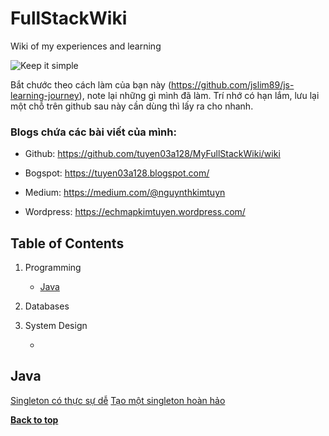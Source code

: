 FullStackWiki
=============



Wiki of my experiences and learning 

![Keep it simple](https://github.com/tuyen03a128/MyFullStackWiki/blob/master/keep-it-simple1.jpg?raw=true)

Bắt chước theo cách làm của bạn này (https://github.com/jslim89/js-learning-journey), note lại những gì mình đã làm. Trí nhớ có hạn lắm, lưu lại một chỗ trên github sau này cần dùng thì lấy ra cho nhanh. 

### Blogs chứa các bài viết của mình: 

- Github: https://github.com/tuyen03a128/MyFullStackWiki/wiki

- Bogspot: https://tuyen03a128.blogspot.com/

- Medium: https://medium.com/@nguynthkimtuyn

- Wordpress: https://echmapkimtuyen.wordpress.com/

Table of Contents
-----------------
  1. Programming
  
      - [Java](#J)
  
  2. Databases
  
  
  3. System Design 
  
      - 

## Java
[Singleton có thực sự dễ](https://gurunh.com/2018/05/singleton-co-thuc-su-de/)
[Tạo một singleton hoàn hảo](https://medium.com/@kevalpatel2106/how-to-make-the-perfect-singleton-de6b951dfdb0)


**[Back to top](#table-of-contents)**
